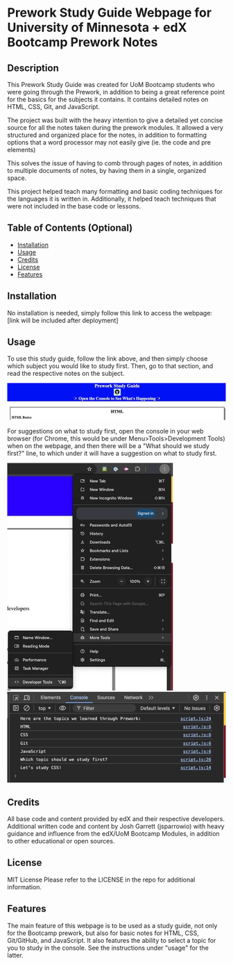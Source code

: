 # Prework Study Guide Webpage for University of Minnesota + edX Bootcamp Prework Notes

## Description

This Prework Study Guide was created for UoM Bootcamp students who were going through the Prework, in addition to being a great reference point for the basics for the subjects it contains. It contains detailed notes on HTML, CSS, Git, and JavaScript. 

The project was built with the heavy intention to give a detailed yet concise source for all the notes taken during the prework modules. It allowed a very structured and organized place for the notes, in addition to formatting options that a word processor may not easily give (ie. the code and pre elements)

This solves the issue of having to comb through pages of notes, in addition to multiple documents of notes, by having them in a single, organized space.

This project helped teach many formatting and basic coding techniques for the languages it is written in. Additionally, it helped teach techniques that were not included in the base code or lessons.

## Table of Contents (Optional)

- [Installation](#installation)
- [Usage](#usage)
- [Credits](#credits)
- [License](#license)
- [Features](#features)

## Installation

No installation is needed, simply follow this link to access the webpage:
[link will be included after deployment]

## Usage

To use this study guide, follow the link above, and then simply choose which subject you would like to study first. Then, go to that section, and read the respective notes on the subject.

![alt text](assets/images/screenshot1.jpg)

For suggestions on what to study first, open the console in your web browser (for Chrome, this would be under Menu>Tools>Development Tools) when on the webpage, and then there will be a "What should we study first?" line, to which under it will have a suggestion on what to study first.

![alt text](assets/images/screenshot2.jpg) ![alt text](assets/images/screenshot3.jpg)

## Credits

All base code and content provided by edX and their respective developers. Additional written code and content by Josh Garrett (jsparrowio) with heavy guidance and influence from the edX/UoM Bootcamp Modules, in addition to other educational or open sources.

## License

MIT License
Please refer to the LICENSE in the repo for additional information.

## Features

The main feature of this webpage is to be used as a study guide, not only for the Bootcamp prework, but also for basic notes for HTML, CSS, Git/GitHub, and JavaScript. It also features the ability to select a topic for you to study in the console. See the instructions under "usage" for the latter. 
